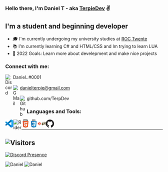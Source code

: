 ### Hello there, I'm Daniel T - aka [TerpieDev](https://github.com/TerpDev) ✌

## I'm a student and beginning developer
- 🎓 I'm currently undergoing my university studies at [ROC Twente](https://www.rocvantwente.nl/)
- 📚 I’m currently learning C# and HTML/CSS and Im trying to learn LUA
- 🥅 2022 Goals: Learn more about develepment and make nice projects

### Connect with me:

<img align="left" alt="Discord" width="25px" src="https://assets-global.website-files.com/6257adef93867e50d84d30e2/636e0a6a49cf127bf92de1e2_icon_clyde_blurple_RGB.png" /> Daniel..#0001<br>
<br>
<img align="left" alt="GMail" width="22px" src="https://upload.wikimedia.org/wikipedia/commons/4/4e/Gmail_Icon.png"/> danielterpie@gmail.com<br>
<br>
<img align="left" alt="Github" width="22px" src="https://assets.ifttt.com/images/channels/2107379463/icons/monochrome_large.png" /> github.com/TerpDev


### Languages and Tools:
[<img align="left" alt="Visual Studio Code" width="26px" src="https://raw.githubusercontent.com/github/explore/80688e429a7d4ef2fca1e82350fe8e3517d3494d/topics/visual-studio-code/visual-studio-code.png" />][website]
[<img align="left" alt="Rider" width="26px" src="https://upload.wikimedia.org/wikipedia/commons/thumb/6/6e/JetBrains_Rider_Icon.svg/1200px-JetBrains_Rider_Icon.svg.png" />][website]
[<img align="left" alt="HTML5" width="26px" src="https://raw.githubusercontent.com/github/explore/80688e429a7d4ef2fca1e82350fe8e3517d3494d/topics/html/html.png" />][website]
[<img align="left" alt="CSS3" width="26px" src="https://raw.githubusercontent.com/github/explore/80688e429a7d4ef2fca1e82350fe8e3517d3494d/topics/css/css.png" />][website]
[<img align="left" alt="Git" width="26px" src="https://raw.githubusercontent.com/github/explore/80688e429a7d4ef2fca1e82350fe8e3517d3494d/topics/git/git.png" />][website]
[<img align="left" alt="GitHub" width="26px" src="https://raw.githubusercontent.com/github/explore/78df643247d429f6cc873026c0622819ad797942/topics/github/github.png" />][website]
<br />

---


![Visitors](https://api.visitorbadge.io/api/visitors?path=https%3A%2F%2Fgithub.com%2FTerpDev%2FTerpDev&label=Visitors&countColor=%2314D0E0)
---
[![Discord Presence](https://lanyard.cnrad.dev/api/512580871375814678)](https://discord.com/users/512580871375814678)

<img width="500px" alt="Daniel" src="https://github-readme-stats.vercel.app/api?username=TerpDev&theme=github_dark&show_icons=true&hide_border=true" />
<img width="500px" alt="Daniel" src="https://github-readme-stats.vercel.app/api/top-langs/?username=TerpDev&layout=compact&theme=github_dark&show_icons=true&hide_border=true" />

[website]: https://github.com/TerpDev
